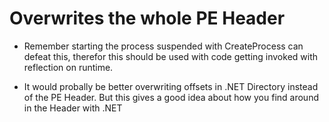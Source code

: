 # Overwrites the whole PE Header

* Remember starting the process suspended with CreateProcess can defeat this, therefor this should be used with code getting invoked with reflection on runtime.

- It would probally be better overwriting offsets in .NET Directory instead of the PE Header. But this gives a good idea about how you find around in the Header with .NET
